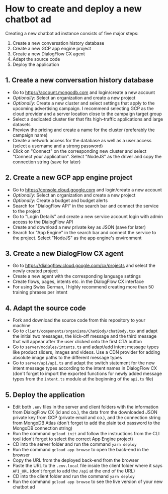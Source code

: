 # How to create and deploy a new chatbot ad

Creating a new chatbot ad instance consists of five major steps:

1. Create a new conversation history database
2. Create a new GCP app engine project
3. Create a new DialogFlow CX agent
4. Adapt the source code
5. Deploy the application

## 1. Create a new conversation history database

- Go to https://account.mongodb.com and login/create a new account
- _Optionally:_ Select an organization and create a new project
- _Optionally:_ Create a new cluster and select settings that apply to the upcoming advertising campaign. I recommend selecting GCP as the cloud provider and a server location close to the campaign target group
- Select a dedicated cluster tier that fits high-traffic applications and large datasets
- Preview the pricing and create a name for the cluster (preferably the campaign name)
- Create a network access for the database as well as a user access (select a username and a strong password)
- Click on "Connect" on the corresponding new cluster and select "Connect your application". Select "NodeJS" as the driver and copy the connection string (save for later)

## 2. Create a new GCP app engine project

- Go to https://console.cloud.google.com and login/create a new account
- _Optionally:_ Select an organization and create a new project
- _Optionally:_ Create a budget and budget alerts
- Search for "DialogFlow API" in the search bar and connect the service to the project
- Go to "Login Details" and create a new service account login with admin access to the DialogFlow API
- Create and download a new private key as JSON (save for later)
- Search for "App Engine" in the search bar and connect the service to the project. Select "NodeJS" as the app engine's environment

## 3. Create a new DialogFlow CX agent

- Go to https://dialogflow.cloud.google.com/cx/projects and select the newly created project
- Create a new agent with the corresponding language settings
- Create flows, pages, intents etc. in the DialogFlow CX interface
- For using Swiss German, I highly recommend creating more than 50 training phrases per intent

## 4. Adapt the source code

- Fork and download the source code from this repository to your machine
- Go to `client/components/organisms/ChatBody/chatBody.tsx` and adapt the initial two messages, the kick-off message and the third message that will appear after the user clicked onto the first CTA button
- Go to `server/modules/intents.ts` and adapt/add intent message types like product sliders, images and videos. Use a CDN provider for adding absolute image paths to the different message types
- Go to `server/api/api.ts` and adapt the switch statement for the new intent message types according to the intent names in DialogFlow CX (don't forget to import the exported functions for newly added message types from the `intent.ts` module at the beginning of the `api.ts` file)

## 5. Deploy the application

- Edit both `.env` files in the server and client folders with the information from DialogFlow CX (id and co.), the data from the downloaded JSON private key from GCP (private email and co.), and the connection string from MongoDB Atlas (don't forget to add the plain text password to the MongoDB connection string)
- Run the command `gcloud init` and follow the instructions from the CLI tool (don't forget to select the correct App Engine project)
- CD into the server folder and run the command `yarn deploy`
- Run the command `gcloud app browse` to  open the back-end in the browser
- Copy the URL from the deployed back-end from the browser
- Paste the URL to the `.env.local` file inside the client folder where it says `API_URL` (don't forget to add the `/api` at the end of the URL)
- CD into the client folder and run the command `yarn deploy`
- Run the command `gcloud app browse` to see the live version of your new chatbot ad

